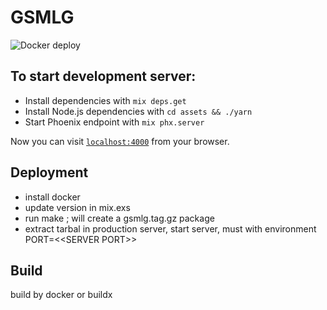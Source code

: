 # GSMLG

![Docker deploy](https://github.com/gsmlg/gsmlg.github.io/workflows/Docker%20deploy/badge.svg?branch=elixir&event=push)

## To start development server:

  * Install dependencies with `mix deps.get`
  * Install Node.js dependencies with `cd assets && ./yarn`
  * Start Phoenix endpoint with `mix phx.server`

Now you can visit [`localhost:4000`](http://localhost:4000) from your browser.

## Deployment

  * install docker
  * update version in mix.exs
  * run make ; will create a gsmlg.tag.gz package
  * extract tarbal in production server, start server, must with environment PORT=<\<SERVER PORT>>

## Build

build by docker or buildx
